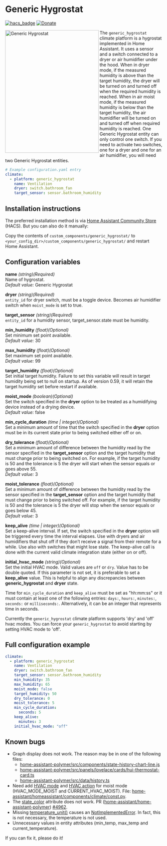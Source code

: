 # Generic Hygrostat

[![hacs_badge](https://img.shields.io/badge/HACS-Default-orange.svg)](https://github.com/custom-components/hacs)
[![Donate](https://img.shields.io/badge/donate-Yandex-red.svg)](https://money.yandex.ru/to/4100110221014297)

<a href="https://github.com/avdeevsv91/ha_generic_hygrostat/blob/master/generic_hygrostat.png"><img src="https://github.com/avdeevsv91/ha_generic_hygrostat/raw/master/generic_hygrostat.png" align="left" width="300" height="392" alt="Generic Hygrostat" /></a>
The `generic_hygrostat` climate platform is a hygrostat implemented in Home Assistant. It uses a sensor and a switch connected to a dryer or air humidifier under the hood. When in dryer mode, if the measured humidity is above than the target humidity, the dryer will be turned on and turned off when the required humidity is reached. When in air moist mode, if the measured humidity is below than the target humidity, the air humidifier will be turned on and turned off when required humidity is reached. One Generic Hygrostat entity can only control one switch. If you need to activate two switches, one for a dryer and one for an air humidifier, you will need two Generic Hygrostat entities.

```yaml
# Example configuration.yaml entry
climate:
  - platform: generic_hygrostat
    name: Ventilation
    dryer: switch.bathroom_fan
    target_sensor: sensor.bathroom_humidity
```

## Installation instructions

The preferred installation method is via [Home Assistant Community Store](https://hacs.xyz) (HACS). But you can also do it manually:

Copy the contents of `custom_components/generic_hygrostat/` to `<your_config_dir>/custom_components/generic_hygrostat/` and restart Home Assistant.

## Configuration variables

**name** *(string)(Required)*  
Name of hygrostat.  
*Default value:* Generic Hygrostat  

**dryer** *(string)(Required)*  
`entity_id` for dryer switch, must be a toggle device. Becomes air humidifier switch when `moist_mode` is set to true.  

**target_sensor** *(string)(Required)*  
`entity_id` for a humidity sensor, target_sensor.state must be humidity.  

**min_humidity** *(float)(Optional)*  
Set minimum set point available.  
*Default value:* 30  

**max_humidity** *(float)(Optional)*  
Set maximum set point available.  
*Default value:* 99  

**target_humidity** *(float)(Optional)*  
Set initial target humidity. Failure to set this variable will result in target humidity being set to null on startup. As of version 0.59, it will retain the target humidity set before restart if available.  

**moist_mode** *(boolean)(Optional)*  
Set the switch specified in the **dryer** option to be treated as a humidifying device instead of a drying device.  
*Default value:* false  

**min_cycle_duration** *(time | integer)(Optional)*  
Set a minimum amount of time that the switch specified in the **dryer** option must be in its current state prior to being switched either off or on.  

**dry_tolerance** *(float)(Optional)*  
Set a minimum amount of difference between the humidity read by the sensor specified in the **target_sensor** option and the target humidity that must change prior to being switched on. For example, if the target humidity is 50 and the tolerance is 5 the dryer will start when the sensor equals or goes above 55.  
*Default value:* 3  

**moist_tolerance** *(float)(Optional)*  
Set a minimum amount of difference between the humidity read by the sensor specified in the **target_sensor** option and the target humidity that must change prior to being switched off. For example, if the target humidity is 50 and the tolerance is 5 the dryer will stop when the sensor equals or goes below 45.  
*Default value:* 3  

**keep_alive** *(time | integer)(Optional)*  
Set a keep-alive interval. If set, the switch specified in the **dryer** option will be triggered every time the interval elapses. Use with dryers and air humidifiers that shut off if they don’t receive a signal from their remote for a while. Use also with switches that might lose state. The keep-alive call is done with the current valid climate integration state (either on or off).  

**initial_hvac_mode** *(string)(Optional)*  
Set the initial HVAC mode. Valid values are `off` or `dry`. Value has to be double quoted. If this parameter is not set, it is preferable to set a **keep_alive** value. This is helpful to align any discrepancies between **generic_hygrostat** and **dryer** state.  

Time for `min_cycle_duration` and `keep_alive` must be set as "hh:mm:ss" or it must contain at least one of the following entries: `days:`, `hours:`, `minutes:`, `seconds:` or `milliseconds:`. Alternatively, it can be an integer that represents time in seconds.

Currently the `generic_hygrostat` climate platform supports 'dry' and 'off' hvac modes. You can force your `generic_hygrostat` to avoid starting by setting HVAC mode to 'off'.

## Full configuration example

```yaml
climate:
  - platform: generic_hygrostat
    name: Ventilation
    dryer: switch.bathroom_fan
    target_sensor: sensor.bathroom_humidity
    min_humidity: 35
    max_humidity: 65
    moist_mode: false
    target_humidity: 50
    dry_tolerance: 0
    moist_tolerance: 5
    min_cycle_duration:
      seconds: 5
    keep_alive:
      minutes: 3
    initial_hvac_mode: "off"
```

## Known bugs

- Graph display does not work. The reason may be in one of the following files:
  - [home-assistant-polymer/src/components/state-history-chart-line.js](https://github.com/home-assistant/home-assistant-polymer/blob/dev/src/components/state-history-chart-line.js)
  - [home-assistant-polymer/src/panels/lovelace/cards/hui-thermostat-card.ts](https://github.com/home-assistant/home-assistant-polymer/blob/dev/src/panels/lovelace/cards/hui-thermostat-card.ts)
  - [home-assistant-polymer/src/data/history.ts](https://github.com/home-assistant/home-assistant-polymer/blob/dev/src/data/history.ts)
- Need add [HVAC mode](https://developers.home-assistant.io/docs/en/entity_climate.html#hvac-modes) and [HVAC action](https://developers.home-assistant.io/docs/en/entity_climate.html#hvac-action) for moist mode (HVAC_MODE_MOIST and CURRENT_HVAC_MOIST). File: [home-assistant/homeassistant/components/climate/const.py](https://github.com/home-assistant/home-assistant/blob/dev/homeassistant/components/climate/const.py).
- The [state_color](https://www.home-assistant.io/lovelace/entities/#state_color) attribute does not work. PR ([home-assistant/home-assistant-polymer](https://github.com/home-assistant/home-assistant-polymer)) [#4962](https://github.com/home-assistant/home-assistant-polymer/pull/4962).
- Missing [temperature_unit()](https://github.com/avdeevsv91/ha_generic_hygrostat/blob/master/custom_components/generic_hygrostat/climate.py#L219) causes an [NotImplementedError](https://github.com/home-assistant/home-assistant/blob/dev/homeassistant/components/climate/__init__.py#L265). In fact, this is not necessary, the temperature is not used.
- Unnecessary values in entity attributes (min_temp, max_temp and current_temperature).

If you can fix it, please do it!
